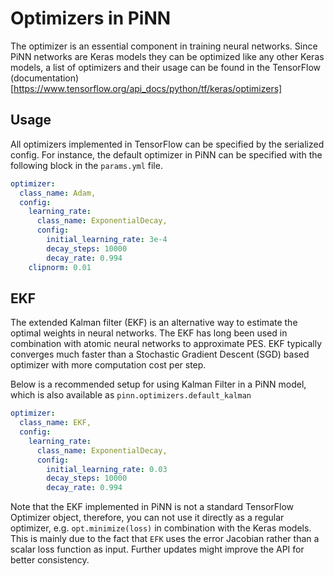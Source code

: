 # Optimizers in PiNN

The optimizer is an essential component in training neural networks. Since PiNN
networks are Keras models they can be optimized like any other Keras models, a
list of optimizers and their usage can be found in the TensorFlow
(documentation)[https://www.tensorflow.org/api_docs/python/tf/keras/optimizers]

## Usage

All optimizers implemented in TensorFlow can be specified by the serialized
config. For instance, the default optimizer in PiNN can be specified with the
following block in the `params.yml` file.

```yaml
optimizer:
  class_name: Adam,
  config:
    learning_rate:
      class_name: ExponentialDecay,
      config:
        initial_learning_rate: 3e-4
        decay_steps: 10000
        decay_rate: 0.994
    clipnorm: 0.01
```


## EKF

The extended Kalman filter (EKF) is an alternative way to estimate the optimal
weights in neural networks. The EKF has long been used in combination with
atomic neural networks to approximate PES. EKF typically converges much faster
than a Stochastic Gradient Descent (SGD) based optimizer with more computation
cost per step.

Below is a recommended setup for using Kalman Filter in a PiNN model, which is
also available as `pinn.optimizers.default_kalman`

```yaml
optimizer:
  class_name: EKF,
  config:
    learning_rate:
      class_name: ExponentialDecay,
      config:
        initial_learning_rate: 0.03
        decay_steps: 10000
        decay_rate: 0.994
```

Note that the EKF implemented in PiNN is not a standard TensorFlow Optimizer
object, therefore, you can not use it directly as a regular optimizer, e.g.
`opt.minimize(loss)` in combination with the Keras models. This is mainly due to
the fact that `EFK` uses the error Jacobian rather than a scalar loss function
as input. Further updates might improve the API for better consistency.
